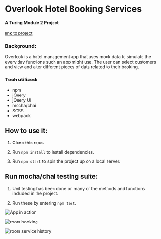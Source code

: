 # Overlook Hotel Booking Services

#### A Turing Module 2 Project

[link to project](https://vpabraham.github.io/overlook/)

### Background:
Overlook is a hotel management app that uses mock data to simulate the every day functions such an app might use. The user can select customers and view and alter different pieces of data related to their booking.

### Tech utilized:
- npm
- jQuery
- jQuery UI
- mocha/chai
- SCSS
- webpack


## How to use it:

1. Clone this repo.

2. Run `npm install` to install dependencies.

3. Run `npm start` to spin the project up on a local server.

## Run mocha/chai testing suite:

1. Unit testing has been done on many of the methods and functions included in the project.

2. Run these by entering `npm test`.

![App in action](https://media.giphy.com/media/jUQNH4juZi4wg0X96j/giphy.gif)

![room booking](https://media.giphy.com/media/J3AKpCZBpzfcLgRtjc/giphy.gif)

![room service history](https://media.giphy.com/media/XcGjG1OmdVkCUwn3HC/giphy.gif)
